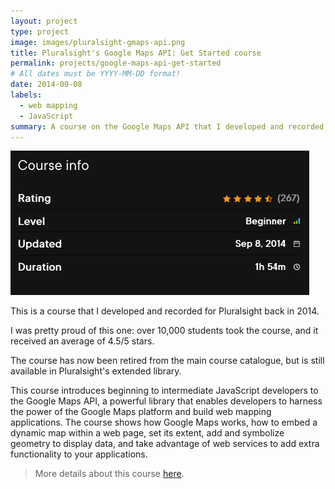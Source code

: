 ```yaml
---
layout: project
type: project
image: images/pluralsight-gmaps-api.png
title: Pluralsight's Google Maps API: Get Started course
permalink: projects/google-maps-api-get-started
# All dates must be YYYY-MM-DD format!
date: 2014-09-08
labels:
  - web mapping
  - JavaScript
summary: A course on the Google Maps API that I developed and recorded for Pluralsight.
---
```


<img class="ui medium right floated rounded image" src="../images/pluralsight-gmaps-feedback.png">

This is a course that I developed and recorded for Pluralsight back in 2014.

I was pretty proud of this one: over 10,000 students took the course, and it received an average of 4.5/5 stars.

The course has now been retired from the main course catalogue, but is still available in Pluralsight's extended library.

This course introduces beginning to intermediate JavaScript developers to the Google Maps API, a powerful library that enables developers to harness the power of the Google Maps platform and build web mapping applications. The course shows how Google Maps works, how to embed a dynamic map within a web page, set its extent, add and symbolize geometry to display data, and take advantage of web services to add extra functionality to your applications.

> More details about this course [here](https://www.pluralsight.com/courses/google-maps-api-get-started).
